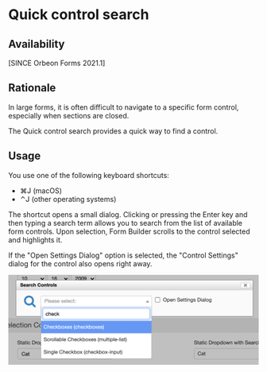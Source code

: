 # Quick control search

## Availability

[SINCE Orbeon Forms 2021.1]

## Rationale

In large forms, it is often difficult to navigate to a specific form control, especially when sections are closed.

The Quick control search provides a quick way to find a control.

## Usage

You use one of the following keyboard shortcuts:

- ⌘J (macOS)
- ⌃J (other operating systems)

The shortcut opens a small dialog. Clicking or pressing the Enter key and then typing a search term allows you to search from the list of available form controls. Upon selection, Form Builder scrolls to the control selected and highlights it.

If the "Open Settings Dialog" option is selected, the "Control Settings" dialog for the control also opens right away.

![The quick search dialog](/form-builder/images/quick-search.png)
